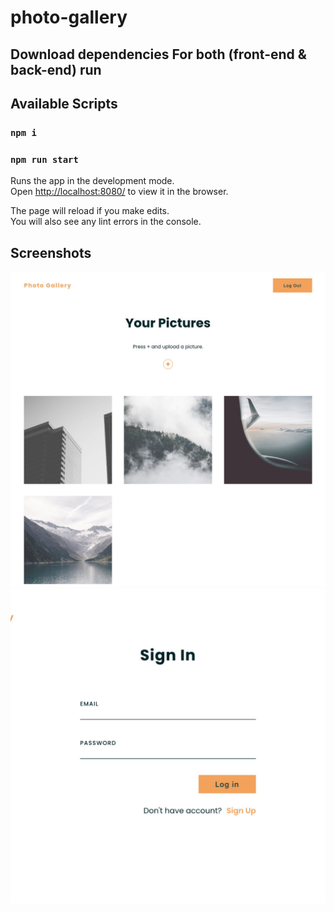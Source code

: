 # photo-gallery

## Download dependencies For both (front-end & back-end) run

## Available Scripts

### `npm i`

### `npm run start`

Runs the app in the development mode.<br />
Open [http://localhost:8080/](http://localhost:8080/) to view it in the browser.

The page will reload if you make edits.<br />
You will also see any lint errors in the console.

## Screenshots

![screenshots](./screenshot/1.jpg)
![screenshots](./screenshot/2.jpg)
